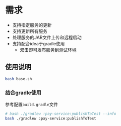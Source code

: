 # 需求

- 支持指定服务的更新
- 支持更新所有服务
- 处理服务的JAR文件上传和远程启动
- 支持配合idea于gradle使用
  - 双击即可发布服务到测试环境

## 使用说明

```bash
bash base.sh
```

### 结合gradle使用

参考配置`build.gradle`文件

```bash
# bash ./gradlew :pay-service:publishToTest --info
bash ./gradlew :pay-service:publishToTest
```
